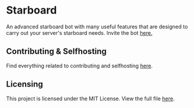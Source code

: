 # Starboard
An advanced starboard bot with many useful features that are designed to carry out your server's starboard needs. Invite the bot [here.](https://discord.com/api/oauth2/authorize?client_id=984501396051214426&permissions=268512368&scope=bot%20applications.commands)

## Contributing & Selfhosting
Find everything related to contributing and selfhosting [here](https://github.com/Otter-Bots/Starboard/blob/main/CONTRIBUTIONS.md).

## Licensing 
This project is licensed under the MIT License. View the full file [here](https://github.com/Otter-Bots/Starboard/blob/main/LICENSE).


